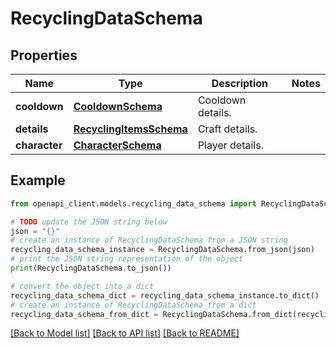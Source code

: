 # RecyclingDataSchema


## Properties

Name | Type | Description | Notes
------------ | ------------- | ------------- | -------------
**cooldown** | [**CooldownSchema**](CooldownSchema.md) | Cooldown details. | 
**details** | [**RecyclingItemsSchema**](RecyclingItemsSchema.md) | Craft details. | 
**character** | [**CharacterSchema**](CharacterSchema.md) | Player details. | 

## Example

```python
from openapi_client.models.recycling_data_schema import RecyclingDataSchema

# TODO update the JSON string below
json = "{}"
# create an instance of RecyclingDataSchema from a JSON string
recycling_data_schema_instance = RecyclingDataSchema.from_json(json)
# print the JSON string representation of the object
print(RecyclingDataSchema.to_json())

# convert the object into a dict
recycling_data_schema_dict = recycling_data_schema_instance.to_dict()
# create an instance of RecyclingDataSchema from a dict
recycling_data_schema_from_dict = RecyclingDataSchema.from_dict(recycling_data_schema_dict)
```
[[Back to Model list]](../README.md#documentation-for-models) [[Back to API list]](../README.md#documentation-for-api-endpoints) [[Back to README]](../README.md)


